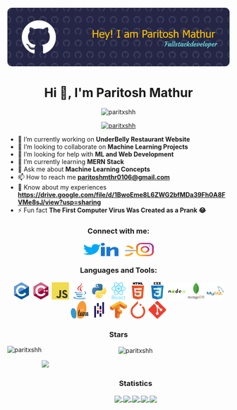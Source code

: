 ![Header](./github-header-image.png)
<h1 align="center">Hi 👋, I'm Paritosh Mathur</h1>
<p align="center"> <img src="https://komarev.com/ghpvc/?username=paritxshh&label=Profile%20views&color=0e75b6&style=flat" alt="paritxshh" /> </p>

<p align="center"> <a href="https://github.com/ryo-ma/github-profile-trophy"><img src="https://github-profile-trophy.vercel.app/?username=paritxshh&theme=algolia" alt="paritxshh" /></a> </p>

- 🔭 I’m currently working on **UnderBelly Restaurant Website**
- 👯 I’m looking to collaborate on **Machine Learning Projects**
- 🤝 I’m looking for help with **ML and Web Development**
- 🌱 I’m currently learning **MERN Stack**
- 💬 Ask me about **Machine Learning Concepts**
- 📫 How to reach me **paritoshmthr0106@gmail.com**
- 📄 Know about my experiences **https://drive.google.com/file/d/1BwoEme8L6ZWG2bfMDa39Fh0A8FVMe8sJ/view?usp=sharing**
- ⚡ Fun fact **The First Computer Virus Was Created as a Prank 😂**

</div><h3 align="center">Connect with me:</h3>
<p align="center">
<a href="https://twitter.com/ParitoshMathu19" target="blank"><img align="center" src="https://raw.githubusercontent.com/teamedwardforever/Readme-Generator/71f25dd8b98329b168142a6b782a107b75eab178/svg/Social/twitter.svg" alt="ParitoshMathu19" height="30" width="40" /></a><a href="https://linkedin.com/in/paritoshmathur01" target="blank"><img align="center" src="https://raw.githubusercontent.com/teamedwardforever/Readme-Generator/71f25dd8b98329b168142a6b782a107b75eab178/svg/Social/linked-in-alt.svg" alt="paritoshmathur01" height="30" width="40" /></a><a href="https://www.leetcode.com/paritoshmathur0106" target="blank"><img align="center" src="https://raw.githubusercontent.com/teamedwardforever/Readme-Generator/71f25dd8b98329b168142a6b782a107b75eab178/svg/Social/leet-code.svg" alt="paritoshmathur0106" height="30" width="40" /></a><a href="https://instagram.com/paritxshh" target="blank"><img align="center" src="https://raw.githubusercontent.com/teamedwardforever/Readme-Generator/71f25dd8b98329b168142a6b782a107b75eab178/svg/Social/instagram.svg" alt="paritxshh" height="30" width="40" /></a></p>

<h3 align="center">Languages and Tools:</h3>
<p align="center">
<img src="https://raw.githubusercontent.com/teamedwardforever/Readme-Generator/71f25dd8b98329b168142a6b782a107b75eab178/svg/Skills/Languages/c-original.svg" alt="C" width="40" height="40"/>
<img src="https://raw.githubusercontent.com/teamedwardforever/Readme-Generator/71f25dd8b98329b168142a6b782a107b75eab178/svg/Skills/Languages/cplusplus-original.svg" alt="CPP" width="40" height="40"/>
<img src="https://raw.githubusercontent.com/teamedwardforever/Readme-Generator/71f25dd8b98329b168142a6b782a107b75eab178/svg/Skills/Languages/javascript-original.svg" alt="Javascript" width="40" height="40"/>
<img src="https://raw.githubusercontent.com/teamedwardforever/Readme-Generator/71f25dd8b98329b168142a6b782a107b75eab178/svg/Skills/Languages/java-original.svg" alt="Java" width="40" height="40"/>
<img src="https://raw.githubusercontent.com/teamedwardforever/Readme-Generator/71f25dd8b98329b168142a6b782a107b75eab178/svg/Skills/Languages/python-original.svg" alt="Python" width="40" height="40"/>
<img src="https://raw.githubusercontent.com/teamedwardforever/Readme-Generator/71f25dd8b98329b168142a6b782a107b75eab178/svg/Skills/Frontend/react-original-wordmark.svg" alt="React" width="40" height="40"/>
<img src="https://raw.githubusercontent.com/teamedwardforever/Readme-Generator/71f25dd8b98329b168142a6b782a107b75eab178/svg/Skills/Frontend/html5-original-wordmark.svg" alt="HTML" width="40" height="40"/>
<img src="https://raw.githubusercontent.com/teamedwardforever/Readme-Generator/71f25dd8b98329b168142a6b782a107b75eab178/svg/Skills/Frontend/css3-original-wordmark.svg" alt="Css" width="40" height="40"/>
<img src="https://raw.githubusercontent.com/teamedwardforever/Readme-Generator/71f25dd8b98329b168142a6b782a107b75eab178/svg/Skills/Backend/nodejs-original-wordmark.svg" alt="NodeJs" width="40" height="40"/>
<img src="https://raw.githubusercontent.com/teamedwardforever/Readme-Generator/71f25dd8b98329b168142a6b782a107b75eab178/svg/Skills/Database/mongodb-original-wordmark.svg" alt="Mongodb" width="40" height="40"/>
<img src="https://raw.githubusercontent.com/teamedwardforever/Readme-Generator/71f25dd8b98329b168142a6b782a107b75eab178/svg/Skills/Database/mysql-original-wordmark.svg" alt="Mysql" width="40" height="40"/>
<img src="https://raw.githubusercontent.com/teamedwardforever/Readme-Generator/71f25dd8b98329b168142a6b782a107b75eab178/svg/Skills/ML/Scikit_learn_logo_small.svg" alt="Scikit" width="40" height="40"/>
<img src="https://raw.githubusercontent.com/teamedwardforever/Readme-Generator/71f25dd8b98329b168142a6b782a107b75eab178/svg/Skills/ML/pandas-original.svg" alt="Pandas" width="40" height="40"/>
<img src="https://raw.githubusercontent.com/teamedwardforever/Readme-Generator/71f25dd8b98329b168142a6b782a107b75eab178/svg/Skills/ML/tensorflow-icon.svg" alt="Tensorflow" width="40" height="40"/>
<img src="https://raw.githubusercontent.com/teamedwardforever/Readme-Generator/71f25dd8b98329b168142a6b782a107b75eab178/svg/Skills/ML/pytorch-icon.svg" alt="Pytorch" width="40" height="40"/>
<img src="https://raw.githubusercontent.com/teamedwardforever/Readme-Generator/71f25dd8b98329b168142a6b782a107b75eab178/svg/Skills/Other/git-scm-icon.svg" alt="Git" width="40" height="40"/>
</p>

<h3 align="center">Stars</h3>
<div align="center">
<img align="left" height="180em" src="https://github-readme-stats.vercel.app/api/top-langs/?username=paritxshh&layout=compact&theme=algolia" alt=paritxshh />

<p><img align="center" height="180em" src="https://github-readme-streak-stats.herokuapp.com/?user=paritxshh&theme=algolia" alt="paritxshh" /></p>
</div>

<img src="https://user-images.githubusercontent.com/73097560/115834477-dbab4500-a447-11eb-908a-139a6edaec5c.gif"><h3 align="center">Statistics</h3>
<div align="center">
<a href="https://github.com/paritxshh">
<img align="center" src="http://github-profile-summary-cards.vercel.app/api/cards/stats?username=paritxshh&theme=2077" height="180em" />
<img align="center" src="http://github-profile-summary-cards.vercel.app/api/cards/most-commit-language?username=paritxshh&theme=2077" height="180em" />
<img align="center" src="http://github-profile-summary-cards.vercel.app/api/cards/repos-per-language?username=paritxshh&theme=2077" height="180em" />
<img align="center" src="http://github-profile-summary-cards.vercel.app/api/cards/productive-time?username=paritxshh&theme=algolia" height="180em" />
<img align="center" src="http://github-profile-summary-cards.vercel.app/api/cards/profile-details?username=paritxshh&theme=algolia" height="180em" />
</div>
